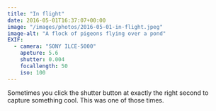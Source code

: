 ```yaml
---
title: "In flight"
date: 2016-05-01T16:37:07+00:00
image: "/images/photos/2016-05-01-in-flight.jpeg"
image-alt: "A flock of pigeons flying over a pond"
EXIF:
  - camera: "SONY ILCE-5000"
    apeture: 5.6
    shutter: 0.004
    focallength: 50
    iso: 100
---
```


Sometimes you click the shutter button at exactly the right second to capture something cool. This was one of those times.
